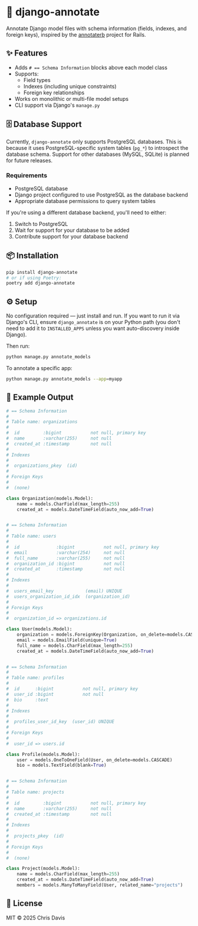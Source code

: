 # 🧾 django-annotate

Annotate Django model files with schema information (fields, indexes, and foreign keys), inspired by the [annotaterb](https://github.com/drwl/annotaterb) project for Rails.


## ✨ Features

- Adds `# == Schema Information` blocks above each model class
- Supports:
  - Field types
  - Indexes (including unique constraints)
  - Foreign key relationships
- Works on monolithic or multi-file model setups
- CLI support via Django's `manage.py`

## 🗄️ Database Support

Currently, `django-annotate` only supports PostgreSQL databases. This is because it uses PostgreSQL-specific system tables (`pg_*`) to introspect the database schema. Support for other databases (MySQL, SQLite) is planned for future releases.

### Requirements
- PostgreSQL database
- Django project configured to use PostgreSQL as the database backend
- Appropriate database permissions to query system tables

If you're using a different database backend, you'll need to either:
1. Switch to PostgreSQL
2. Wait for support for your database to be added
3. Contribute support for your database backend


## 📦 Installation

```bash
pip install django-annotate
# or if using Poetry:
poetry add django-annotate
```

## ⚙️ Setup

No configuration required — just install and run. If you want to run it via Django's CLI, ensure `django_annotate` is on your Python path (you don't need to add it to `INSTALLED_APPS` unless you want auto-discovery inside Django).

Then run:

```bash
python manage.py annotate_models
```

To annotate a specific app:

```bash
python manage.py annotate_models --app=myapp
```

## 🧪 Example Output

```python
# == Schema Information
#
# Table name: organizations
#
#  id         :bigint           not null, primary key
#  name       :varchar(255)     not null
#  created_at :timestamp        not null
#
# Indexes
#
#  organizations_pkey  (id)
#
# Foreign Keys
#
#  (none)

class Organization(models.Model):
    name = models.CharField(max_length=255)
    created_at = models.DateTimeField(auto_now_add=True)


# == Schema Information
#
# Table name: users
#
#  id              :bigint           not null, primary key
#  email           :varchar(254)     not null
#  full_name       :varchar(255)     not null
#  organization_id :bigint           not null
#  created_at      :timestamp        not null
#
# Indexes
#
#  users_email_key            (email) UNIQUE
#  users_organization_id_idx  (organization_id)
#
# Foreign Keys
#
#  organization_id => organizations.id

class User(models.Model):
    organization = models.ForeignKey(Organization, on_delete=models.CASCADE)
    email = models.EmailField(unique=True)
    full_name = models.CharField(max_length=255)
    created_at = models.DateTimeField(auto_now_add=True)


# == Schema Information
#
# Table name: profiles
#
#  id      :bigint           not null, primary key
#  user_id :bigint           not null
#  bio     :text
#
# Indexes
#
#  profiles_user_id_key  (user_id) UNIQUE
#
# Foreign Keys
#
#  user_id => users.id

class Profile(models.Model):
    user = models.OneToOneField(User, on_delete=models.CASCADE)
    bio = models.TextField(blank=True)


# == Schema Information
#
# Table name: projects
#
#  id         :bigint           not null, primary key
#  name       :varchar(255)     not null
#  created_at :timestamp        not null
#
# Indexes
#
#  projects_pkey  (id)
#
# Foreign Keys
#
#  (none)

class Project(models.Model):
    name = models.CharField(max_length=255)
    created_at = models.DateTimeField(auto_now_add=True)
    members = models.ManyToManyField(User, related_name="projects")
```

## 📜 License

MIT © 2025 Chris Davis
